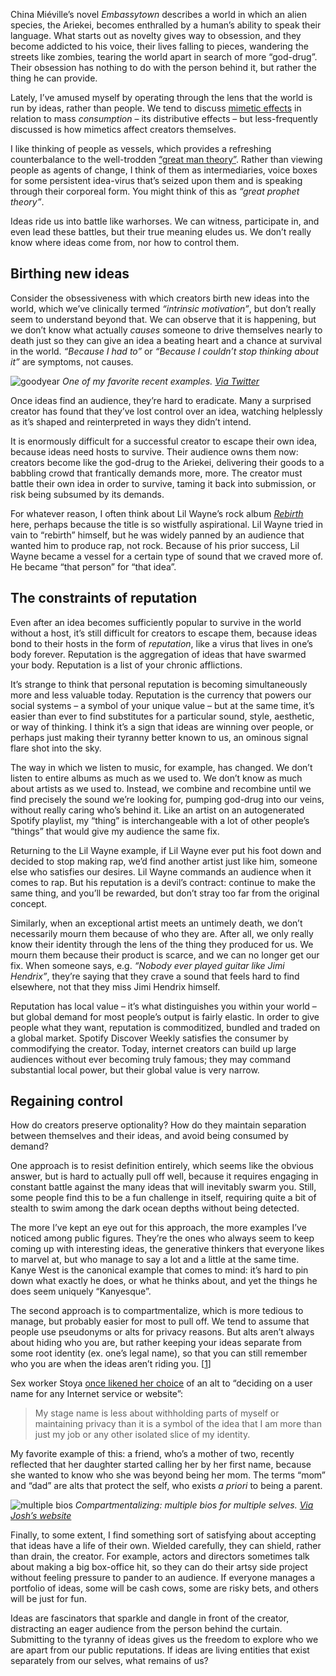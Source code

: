 China Miéville’s novel _Embassytown_ describes a world in which an alien species, the Ariekei, becomes enthralled by a human’s ability to speak their language. What starts out as novelty gives way to obsession, and they become addicted to his voice, their lives falling to pieces, wandering the streets like zombies, tearing the world apart in search of more “god-drug”. Their obsession has nothing to do with the person behind it, but rather the thing he can provide.

Lately, I’ve amused myself by operating through the lens that the world is run by ideas, rather than people. We tend to discuss [mimetic effects](https://en.wikipedia.org/wiki/Memetics) in relation to mass _consumption_ – its distributive effects – but less-frequently discussed is how mimetics affect creators themselves.

I like thinking of people as vessels, which provides a refreshing counterbalance to the well-trodden [“great man theory”](https://en.wikipedia.org/wiki/Great_man_theory). Rather than viewing people as agents of change, I think of them as intermediaries, voice boxes for some persistent idea-virus that’s seized upon them and is speaking through their corporeal form. You might think of this as _“great prophet theory”_.

Ideas ride us into battle like warhorses. We can witness, participate in, and even lead these battles, but their true meaning eludes us. We don’t really know where ideas come from, nor how to control them.

## Birthing new ideas

Consider the obsessiveness with which creators birth new ideas into the world, which we’ve clinically termed _“intrinsic motivation”_, but don’t really seem to understand beyond that. We can observe that it is happening, but we don’t know what actually _causes_ someone to drive themselves nearly to death just so they can give an idea a beating heart and a chance at survival in the world. _“Because I had to”_ or _“Because I couldn’t stop thinking about it”_ are symptoms, not causes.

![goodyear](https://nadia.xyz/assets/img/ideas/goodyear.png) _One of my favorite recent examples. [Via Twitter](https://twitter.com/rivatez/status/1115627936411815937)_

Once ideas find an audience, they’re hard to eradicate. Many a surprised creator has found that they’ve lost control over an idea, watching helplessly as it’s shaped and reinterpreted in ways they didn’t intend.

It is enormously difficult for a successful creator to escape their own idea, because ideas need hosts to survive. Their audience owns them now: creators become like the god-drug to the Ariekei, delivering their goods to a babbling crowd that frantically demands more, more. The creator must battle their own idea in order to survive, taming it back into submission, or risk being subsumed by its demands.

For whatever reason, I often think about Lil Wayne’s rock album [_Rebirth_](https://en.wikipedia.org/wiki/Rebirth_\(Lil_Wayne_album\)) here, perhaps because the title is so wistfully aspirational. Lil Wayne tried in vain to “rebirth” himself, but he was widely panned by an audience that wanted him to produce rap, not rock. Because of his prior success, Lil Wayne became a vessel for a certain type of sound that we craved more of. He became “that person” for “that idea”.

## The constraints of reputation

Even after an idea becomes sufficiently popular to survive in the world without a host, it’s still difficult for creators to escape them, because ideas bond to their hosts in the form of _reputation_, like a virus that lives in one’s body forever. Reputation is the aggregation of ideas that have swarmed your body. Reputation is a list of your chronic afflictions.

It’s strange to think that personal reputation is becoming simultaneously more and less valuable today. Reputation is the currency that powers our social systems – a symbol of your unique value – but at the same time, it’s easier than ever to find substitutes for a particular sound, style, aesthetic, or way of thinking. I think it’s a sign that ideas are winning over people, or perhaps just making their tyranny better known to us, an ominous signal flare shot into the sky.

The way in which we listen to music, for example, has changed. We don’t listen to entire albums as much as we used to. We don’t know as much about artists as we used to. Instead, we combine and recombine until we find precisely the sound we’re looking for, pumping god-drug into our veins, without really caring who’s behind it. Like an artist on an autogenerated Spotify playlist, my “thing” is interchangeable with a lot of other people’s “things” that would give my audience the same fix.

Returning to the Lil Wayne example, if Lil Wayne ever put his foot down and decided to stop making rap, we’d find another artist just like him, someone else who satisfies our desires. Lil Wayne commands an audience when it comes to rap. But his reputation is a devil’s contract: continue to make the same thing, and you’ll be rewarded, but don’t stray too far from the original concept.

Similarly, when an exceptional artist meets an untimely death, we don’t necessarily mourn them because of who they are. After all, we only really know their identity through the lens of the thing they produced for us. We mourn them because their product is scarce, and we can no longer get our fix. When someone says, e.g. _“Nobody ever played guitar like Jimi Hendrix”_, they’re saying that they crave a sound that feels hard to find elsewhere, not that they miss Jimi Hendrix himself.

Reputation has local value – it’s what distinguishes you within your world – but global demand for most people’s output is fairly elastic. In order to give people what they want, reputation is commoditized, bundled and traded on a global market. Spotify Discover Weekly satisfies the consumer by commodifying the creator. Today, internet creators can build up large audiences without ever becoming truly famous; they may command substantial local power, but their global value is very narrow.

## Regaining control

How do creators preserve optionality? How do they maintain separation between themselves and their ideas, and avoid being consumed by demand?

One approach is to resist definition entirely, which seems like the obvious answer, but is hard to actually pull off well, because it requires engaging in constant battle against the many ideas that will inevitably swarm you. Still, some people find this to be a fun challenge in itself, requiring quite a bit of stealth to swim among the dark ocean depths without being detected.

The more I’ve kept an eye out for this approach, the more examples I’ve noticed among public figures. They’re the ones who always seem to keep coming up with interesting ideas, the generative thinkers that everyone likes to marvel at, but who manage to say a lot and a little at the same time. Kanye West is the canonical example that comes to mind: it’s hard to pin down what exactly he does, or what he thinks about, and yet the things he does seem uniquely “Kanyesque”.

The second approach is to compartmentalize, which is more tedious to manage, but probably easier for most to pull off. We tend to assume that people use pseudonyms or alts for privacy reasons. But alts aren’t always about hiding who you are, but rather keeping your ideas separate from some root identity (ex. one’s legal name), so that you can still remember who you are when the ideas aren’t riding you. [[1](#fn:1)]

Sex worker Stoya [once likened her choice](https://www.nytimes.com/2014/03/09/opinion/sunday/can-we-learn-about-privacy-from-porn-stars.html) of an alt to “deciding on a user name for any Internet service or website”:

> My stage name is less about withholding parts of myself or maintaining privacy than it is a symbol of the idea that I am more than just my job or any other isolated slice of my identity.

My favorite example of this: a friend, who’s a mother of two, recently reflected that her daughter started calling her by her first name, because she wanted to know who she was beyond being her mom. The terms “mom” and “dad” are alts that protect the self, who exists _a priori_ to being a parent.

![multiple bios](https://nadia.xyz/assets/img/ideas/multiple-bios.png) _Compartmentalizing: multiple bios for multiple selves. [Via Josh’s website](https://lee94josh.com/About-Me)_

Finally, to some extent, I find something sort of satisfying about accepting that ideas have a life of their own. Wielded carefully, they can shield, rather than drain, the creator. For example, actors and directors sometimes talk about making a big box-office hit, so they can do their artsy side project without feeling pressure to pander to an audience. If everyone manages a portfolio of ideas, some will be cash cows, some are risky bets, and others will be just for fun.

Ideas are fascinators that sparkle and dangle in front of the creator, distracting an eager audience from the person behind the curtain. Submitting to the tyranny of ideas gives us the freedom to explore who we are apart from our public reputations. If ideas are living entities that exist separately from our selves, what remains of us?